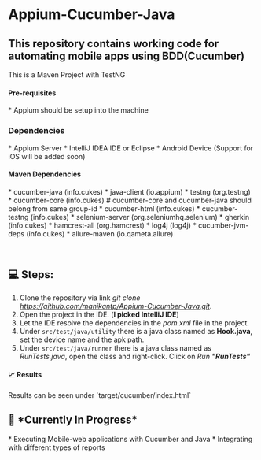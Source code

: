 <h1>Appium-Cucumber-Java</h1>

<h2>This repository contains working code for automating mobile apps using BDD(Cucumber)</h2>
This is a Maven Project with TestNG

<h4>Pre-requisites</h4>
* Appium should be setup into the machine

<h3>Dependencies</h3>
* Appium Server
* IntelliJ IDEA IDE or Eclipse
* Android Device (Support for iOS will be added soon)

<h4>Maven Dependencies</h4>
* cucumber-java (info.cukes)
* java-client (io.appium)
* testng (org.testng)
* cucumber-core (info.cukes) # cucumber-core and cucumber-java should belong from same group-id
* cucumber-html (info.cukes)
* cucumber-testng (info.cukes)
* selenium-server (org.seleniumhq.selenium)
* gherkin (info.cukes)
* hamcrest-all (org.hamcrest)
* log4j (log4j)
* cucumber-jvm-deps (info.cukes)
* allure-maven (io.qameta.allure)

‍<h2>💻 Steps:</h2>
1. Clone the repository via link *git clone https://github.com/manikantp/Appium-Cucumber-Java.git*.
2. Open the project in the IDE. (**I picked IntelliJ IDE**)
3. Let the IDE resolve the dependencies in the *pom.xml* file in the project.
4. Under `src/test/java/utility` there is a java class named as **Hook.java**, set the device name and the apk path.
5. Under `src/test/java/runner` there is a java class named as *RunTests.java*, open the class and right-click. Click on *Run **"RunTests"*** 

<h4>📈 Results</h4>
Results can be seen under `target/cucumber/index.html`

<h2>🌱 *Currently In Progress*</h2>
* Executing Mobile-web applications with Cucumber and Java
* Integrating with different types of reports